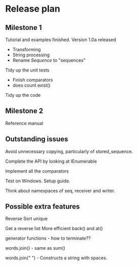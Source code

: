 # Release plan

## Milestone 1

Tutorial and examples finished. Version 1.0a released
- Transforming
- String processing
- Rename _Sequence_ to "sequences"

Tidy up the unit tests
- Finish comparators
- does count exist()

Tidy up the code

## Milestone 2

Reference manual

## Outstanding issues

Avoid unnecessary copying, particularly of stored_sequence.

Complete the API by looking at IEnumerable

Implement all the comparators

Test on Windows.
Setup guide.

Think about namespaces of seq, receiver and writer.

## Possible extra features

Reverse
Sort
unique

Get a reverse list
More efficient back() and at()

generator functions - how to terminate??

words.join() - same as sum()

words.join(" ") - Constructs a string with spaces.


